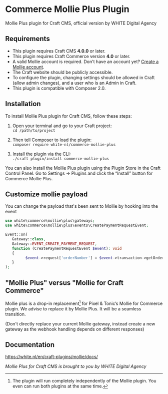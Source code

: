 Commerce Mollie Plus Plugin
===========================

Mollie Plus plugin for Craft CMS, official version by WHITE Digital Agency

## Requirements

* This plugin requires Craft CMS **4.0.0** or later.
* This plugin requires Craft Commerce version **4.0** or later.
* A valid Mollie account is required. Don't have an account yet? [Create a Mollie account](https://www.mollie.com/dashboard/signup/white?lang=en).
* The Craft website should be publicly accessible.
* To configure the plugin, changing settings should be allowed in Craft (allow admin changes), and a user who is an Admin in Craft.
* This plugin is compatible with Composer 2.0.

## Installation

To install Mollie Plus plugin for Craft CMS, follow these steps:

1. Open your terminal and go to your Craft project:  
   `cd /path/to/project`

2. Then tell Composer to load the plugin:  
   `composer require white-nl/commerce-mollie-plus`

3. Install the plugin via the CLI:  
   `./craft plugin/install commerce-mollie-plus`

You can also install the Mollie Plus plugin using the Plugin Store in the Craft Control Panel. Go to Settings → Plugins and click the “Install” button for Commerce Mollie Plus.

## Customize mollie payload
You can change the payload that's been sent to Mollie by hooking into the event

``` PHP
use white\commerce\mollie\plus\gateways;
use white\commerce\mollie\plus\events\CreatePaymentRequestEvent;

Event::on(
   Gateway::class,
   Gateway::EVENT_CREATE_PAYMENT_REQUEST,
   function (CreatePaymentRequestEvent $event): void
   {
         $event->request['orderNumber'] = $event->transaction->getOrder()->getId();
   }
);
```

## "Mollie Plus" versus "Mollie for Craft Commerce"

Mollie plus is a drop-in replacement[^1] for Pixel & Tonic’s Mollie for Commerce plugin. We advise to replace it by Mollie Plus. It will be a seamless transition.

(Don't directly replace your current Mollie gateway, instead create a new gateway as the webhook handling depends on different responses)

[^1]: The plugin will run completely independently of the Mollie plugin. You even can run both plugins at the same time.

## Documentation

https://white.nl/en/craft-plugins/mollie/docs/

*Mollie Plus for Craft CMS is brought to you by WHITE Digital Agency*
